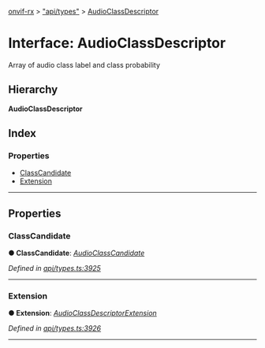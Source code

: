 [onvif-rx](../README.md) > ["api/types"](../modules/_api_types_.md) > [AudioClassDescriptor](../interfaces/_api_types_.audioclassdescriptor.md)

# Interface: AudioClassDescriptor

Array of audio class label and class probability

## Hierarchy

**AudioClassDescriptor**

## Index

### Properties

* [ClassCandidate](_api_types_.audioclassdescriptor.md#classcandidate)
* [Extension](_api_types_.audioclassdescriptor.md#extension)

---

## Properties

<a id="classcandidate"></a>

###  ClassCandidate

**● ClassCandidate**: *[AudioClassCandidate](_api_types_.audioclasscandidate.md)*

*Defined in [api/types.ts:3925](https://github.com/patrickmichalina/onvif-rx/blob/d62cee9/src/api/types.ts#L3925)*

___
<a id="extension"></a>

###  Extension

**● Extension**: *[AudioClassDescriptorExtension](_api_types_.audioclassdescriptorextension.md)*

*Defined in [api/types.ts:3926](https://github.com/patrickmichalina/onvif-rx/blob/d62cee9/src/api/types.ts#L3926)*

___

